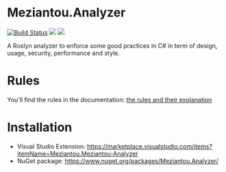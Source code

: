 # Meziantou.Analyzer

[![Build Status](https://dev.azure.com/meziantou/GitHub%20projects/_apis/build/status/meziantou.Meziantou.Analyzer?branchName=master)](https://dev.azure.com/meziantou/GitHub%20projects/_build/latest?definitionId=43&branchName=master)
[![](https://img.shields.io/visual-studio-marketplace/v/Meziantou.Meziantou-Analyzer.svg?label=vsix)](https://marketplace.visualstudio.com/items?itemName=Meziantou.Meziantou-Analyzer)
[![](https://img.shields.io/nuget/v/Meziantou.Analyzer.svg)](https://www.nuget.org/packages/Meziantou.Analyzer/)

A Roslyn analyzer to enforce some good practices in C# in term of design, usage, security, performance and style.

# Rules

You'll find the rules in the documentation: [the rules and their explanation](https://github.com/meziantou/Meziantou.Analyzer/tree/master/docs)

# Installation

- Visual Studio Extension: <https://marketplace.visualstudio.com/items?itemName=Meziantou.Meziantou-Analyzer>
- NuGet package: https://www.nuget.org/packages/Meziantou.Analyzer/
